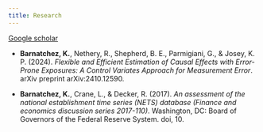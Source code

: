```yaml
---
title: Research
---
```


[Google scholar](https://scholar.google.com/citations?user=af7SiOgAAAAJ&hl=en)

- **Barnatchez, K.**, Nethery, R., Shepherd, B. E., Parmigiani, G., & Josey, K. P. (2024). *Flexible and Efficient Estimation of Causal Effects with Error-Prone Exposures: A Control Variates Approach for Measurement Error*. arXiv preprint arXiv:2410.12590.
 
 - **Barnatchez, K.**, Crane, L., & Decker, R. (2017). *An assessment of the national establishment time series (NETS) database (Finance and economics discussion series 2017-110)*. Washington, DC: Board of Governors of the Federal Reserve System. doi, 10.
